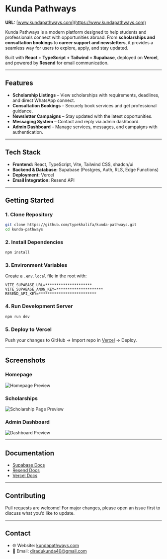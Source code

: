 #  Kunda Pathways

**URL:** [www.kundapathways.com](https://www.kundapathways.com)

Kunda Pathways is a modern platform designed to help students and professionals connect with opportunities abroad. From **scholarships and consultation bookings** to **career support and newsletters**, it provides a seamless way for users to explore, apply, and stay updated.

Built with **React + TypeScript + Tailwind + Supabase**, deployed on **Vercel**, and powered by **Resend** for email communication.

---

## Features

*  **Scholarship Listings** – View scholarships with requirements, deadlines, and direct WhatsApp connect.
*  **Consultation Bookings** – Securely book services and get professional guidance.
*  **Newsletter Campaigns** – Stay updated with the latest opportunities.
*  **Messaging System** – Contact and reply via admin dashboard.
*  **Admin Dashboard** – Manage services, messages, and campaigns with authentication.

---

##  Tech Stack

* **Frontend:** React, TypeScript, Vite, Tailwind CSS, shadcn/ui
* **Backend & Database:** Supabase (Postgres, Auth, RLS, Edge Functions)
* **Deployment:** Vercel
* **Email Integration:** Resend API

---

##  Getting Started

### 1. Clone Repository

```bash
git clone https://github.com/typekhalifa/kunda-pathways.git
cd kunda-pathways
```

### 2. Install Dependencies

```bash
npm install
```

### 3. Environment Variables

Create a `.env.local` file in the root with:

```env
VITE_SUPABASE_URL=*********************
VITE_SUPABASE_ANON_KEY=*********************
RESEND_API_KEY=**************************

```

### 4. Run Development Server

```bash
npm run dev
```

### 5. Deploy to Vercel

Push your changes to GitHub → Import repo in [Vercel](https://vercel.com/) → Deploy.

---

## Screenshots

### Homepage

![Homepage Preview](./screenshots/homepage.png)

### Scholarships

![Scholarship Page Preview](./screenshots/scholarships.png)

### Admin Dashboard

![Dashboard Preview](./screenshots/dashboard.png)


---

##  Documentation

* [Supabase Docs](https://supabase.com/docs)
* [Resend Docs](https://resend.com/docs)
* [Vercel Docs](https://vercel.com/docs)

---

##  Contributing

Pull requests are welcome! For major changes, please open an issue first to discuss what you’d like to update.

---

##  Contact

* 🌐 Website: [kundapathways.com](https://www.kundapathways.com)
* 📧 Email: [diradukunda40@gmail.com](mailto:diradukunda40@gmail.com)

